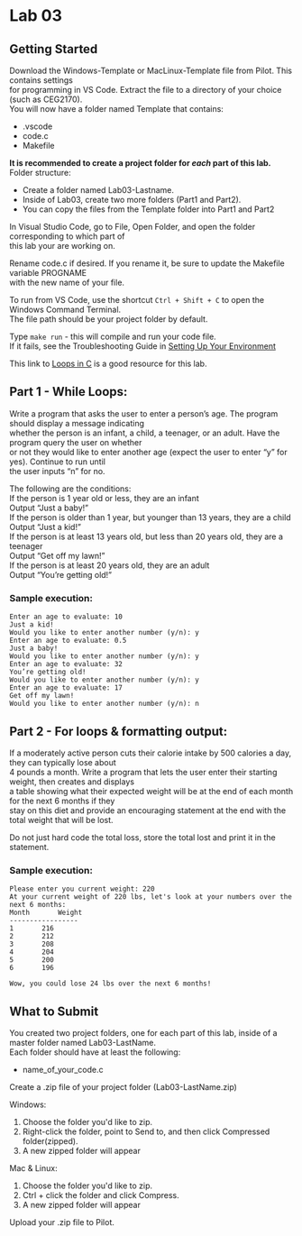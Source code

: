 # Lab 03

## Getting Started

Download the Windows-Template or MacLinux-Template file from Pilot.  This contains settings  
for programming in VS Code.  Extract the file to a directory of your choice (such as CEG2170).  
You will now have a folder named Template that contains:
* .vscode
* code.c
* Makefile

**It is recommended to create a project folder for *each* part of this lab.**  
Folder structure:
* Create a folder named Lab03-Lastname.  
* Inside of Lab03, create two more folders (Part1 and Part2).
* You can copy the files from the Template folder into Part1 and Part2   

In Visual Studio Code, go to File, Open Folder, and open the folder corresponding to which part of  
this lab your are working on.

Rename code.c if desired.  If you rename it, be sure to update the Makefile variable PROGNAME  
with the new name of your file.

To run from VS Code, use the shortcut `Ctrl + Shift + C` to open the Windows Command Terminal.  
The file path should be your project folder by default.

Type `make run` - this will compile and run your code file.  
If it fails, see the Troubleshooting Guide in [Setting Up Your Environment](https://github.com/pattonsgirl/Spring2020-CEG2170)

This link to [Loops in C](https://www.cprogramming.com/tutorial/c/lesson3.html) is a good resource for this lab.

## Part 1 - While Loops:
Write a program that asks the user to enter a person’s age.  The program should display a message indicating  
whether the person is an infant, a child, a teenager, or an adult.  Have the program query the user on whether  
or not  they would like to enter another age (expect the user to enter “y” for yes).  Continue to run until  
the user inputs “n” for no.

The following are the conditions:  
If the person is 1 year old or less, they are an infant  
Output “Just a baby!”  
If the person is older than 1 year, but younger than 13 years, they are a child  
Output “Just a kid!”  
If the person is at least 13 years old, but less than 20 years old, they are a teenager  
Output “Get off my lawn!”  
If the person is at least 20 years old, they are an adult  
Output “You’re getting old!”  

### Sample execution:
```
Enter an age to evaluate: 10
Just a kid!
Would you like to enter another number (y/n): y
Enter an age to evaluate: 0.5
Just a baby!
Would you like to enter another number (y/n): y
Enter an age to evaluate: 32
You’re getting old!
Would you like to enter another number (y/n): y
Enter an age to evaluate: 17
Get off my lawn!
Would you like to enter another number (y/n): n
```

## Part 2 - For loops & formatting output:
If a moderately active person cuts their calorie intake by 500 calories a day, they can typically lose about  
4 pounds a month.  Write a program that lets the user enter their starting weight, then creates and displays  
a table showing what their expected weight will be at the end of each month for the next 6 months if they  
stay on this diet and provide an encouraging statement at the end with the total weight that will be lost.

Do not just hard code the total loss, store the total lost and print it in the statement.

### Sample execution:
```
Please enter you current weight: 220
At your current weight of 220 lbs, let's look at your numbers over the next 6 months:
Month		Weight
-----------------
1		216
2		212  
3		208
4		204
5		200
6		196

Wow, you could lose 24 lbs over the next 6 months!
```

## What to Submit
You created two project folders, one for each part of this lab, inside of a master folder named Lab03-LastName.  
Each folder should have at least the following:
* name_of_your_code.c

Create a .zip file of your project folder (Lab03-LastName.zip)

Windows:
1. Choose the folder you'd like to zip.
2. Right-click the folder, point to Send to, and then click Compressed folder(zipped). 
3. A new zipped folder will appear 
 
Mac & Linux:
1. Choose the folder you'd like to zip.
2. Ctrl + click the folder and click Compress. 
3. A new zipped folder will appear 

Upload your .zip file to Pilot.